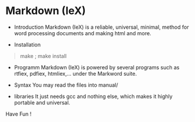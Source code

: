 # Markdown (IeX)

- Introduction
Markdown (IeX) is a reliable, universal, minimal, method for word processing documents and making html and more. 

- Installation 
> make ; make install

- Programm
Markdown (IeX) is powered by several programs such as rtfiex, pdfiex, htmliex,... under the Markword suite.

- Syntax
You may read the files into manual/

- libraries
It just needs gcc and nothing else, which makes it highly portable and universal.

Have Fun !
